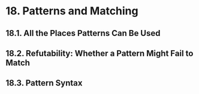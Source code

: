 # 18. Patterns and Matching

## 18.1. All the Places Patterns Can Be Used

## 18.2. Refutability: Whether a Pattern Might Fail to Match

## 18.3. Pattern Syntax

